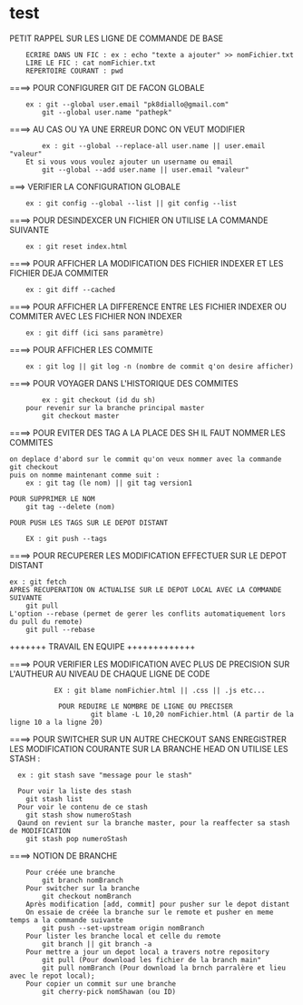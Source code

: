 # test

PETIT RAPPEL SUR LES LIGNE DE COMMANDE DE BASE

        ECRIRE DANS UN FIC : ex : echo "texte a ajouter" >> nomFichier.txt
        LIRE LE FIC : cat nomFichier.txt
        REPERTOIRE COURANT : pwd

====> POUR CONFIGURER GIT DE FACON GLOBALE

        ex : git --global user.email "pk8diallo@gmail.com"
            git --global user.name "pathepk"

====> AU CAS OU YA UNE ERREUR DONC ON VEUT MODIFIER

            ex : git --global --replace-all user.name || user.email "valeur"
        Et si vous vous voulez ajouter un username ou email
            git --global --add user.name || user.email "valeur"

===> VERIFIER LA CONFIGURATION GLOBALE

        ex : git config --global --list || git config --list

====> POUR DESINDEXCER UN FICHIER ON UTILISE LA COMMANDE SUIVANTE

        ex : git reset index.html

====> POUR AFFICHER LA MODIFICATION DES FICHIER INDEXER ET LES FICHIER DEJA COMMITER

        ex : git diff --cached

====> POUR AFFICHER LA DIFFERENCE ENTRE LES FICHIER INDEXER OU COMMITER AVEC LES FICHIER NON INDEXER

        ex : git diff (ici sans paramètre)

====> POUR AFFICHER LES COMMITE

        ex : git log || git log -n (nombre de commit q'on desire afficher)

====> POUR VOYAGER DANS L'HISTORIQUE DES COMMITES

            ex : git checkout (id du sh)
        pour revenir sur la branche principal master
            git checkout master

====> POUR EVITER DES TAG A LA PLACE DES SH IL FAUT NOMMER LES COMMITES

    on deplace d'abord sur le commit qu'on veux nommer avec la commande git checkout
    puis on nomme maintenant comme suit :
        ex : git tag (le nom) || git tag version1

    POUR SUPPRIMER LE NOM
        git tag --delete (nom)

    POUR PUSH LES TAGS SUR LE DEPOT DISTANT

        EX : git push --tags

====> POUR RECUPERER LES MODIFICATION EFFECTUER SUR LE DEPOT DISTANT

    ex : git fetch
    APRES RECUPERATION ON ACTUALISE SUR LE DEPOT LOCAL AVEC LA COMMANDE SUIVANTE
        git pull
    L'option --rebase (permet de gerer les conflits automatiquement lors du pull du remote)
        git pull --rebase

+++++++ TRAVAIL EN EQUIPE +++++++++++++

====> POUR VERIFIER LES MODIFICATION AVEC PLUS DE PRECISION SUR L'AUTHEUR AU NIVEAU DE CHAQUE LIGNE DE CODE

               EX : git blame nomFichier.html || .css || .js etc...

                POUR REDUIRE LE NOMBRE DE LIGNE OU PRECISER
                        git blame -L 10,20 nomFichier.html (A partir de la ligne 10 a la ligne 20)

====> POUR SWITCHER SUR UN AUTRE CHECKOUT SANS ENREGISTRER LES MODIFICATION COURANTE SUR LA BRANCHE HEAD
ON UTILISE LES STASH :

      ex : git stash save "message pour le stash"

      Pour voir la liste des stash
        git stash list
      Pour voir le contenu de ce stash
        git stash show numeroStash
      Qaund on revient sur la branche master, pour la reaffecter sa stash de MODIFICATION
        git stash pop numeroStash

====> NOTION DE BRANCHE

        Pour créée une branche
            git branch nomBranch
        Pour switcher sur la branche
            git checkout nomBranch
        Après modification [add, commit] pour pusher sur le depot distant
        On essaie de créée la branche sur le remote et pusher en meme temps a la commande suivante
            git push --set-upstream origin nomBranch
        Pour lister les branche local et celle du remote
            git branch || git branch -a
        Pour mettre a jour un depot local a travers notre repository
            git pull (Pour download les fichier de la branch main"
            git pull nomBranch (Pour download la brnch parralère et lieu avec le repot local);
        Pour copier un commit sur une branche
            git cherry-pick nomShawan (ou ID)
